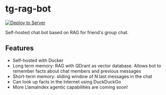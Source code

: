# tg-rag-bot
 
[![Deploy to Server](https://github.com/dan0nchik/tg-rag-bot/actions/workflows/deploy.yml/badge.svg)](https://github.com/dan0nchik/tg-rag-bot/actions/workflows/deploy.yml)

Self-hosted chat bot based on RAG for friend's group chat. 

## Features

- Self-hosted with Docker
- Long term memory: RAG with QDrant as vector database. Allows bot to remember facts about chat members and previous messages
- Short-term memory: sliding window of N last messages in the chat
- Can look up facts in the Internet using DuckDuckGo
- More LlamaIndex agentic capabilities are coming soon!
